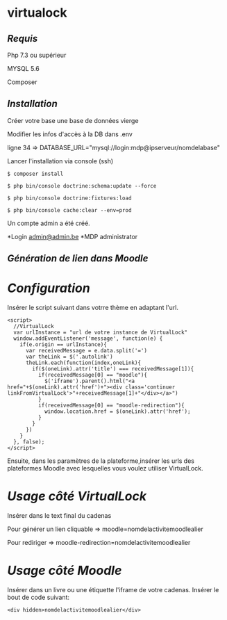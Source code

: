 # virtualock
## *Requis*
Php 7.3 ou supérieur

MYSQL 5.6

Composer

## *Installation*
Créer votre base une base de données vierge

Modifier les infos d'accès à la DB dans .env

 ligne 34 => DATABASE_URL="mysql://login:mdp@ipserveur/nomdelabase"

Lancer l'installation via console (ssh)
```
$ composer install

$ php bin/console doctrine:schema:update --force

$ php bin/console doctrine:fixtures:load

$ php bin/console cache:clear --env=prod
```

Un compte admin a été créé.

*Login admin@admin.be
*MDP administrator

## *Génération de lien dans Moodle*
# *Configuration*

Insérer le script suivant dans votrre thème en adaptant l'url.
```
<script>
  //VirtualLock
  var urlInstance = "url de votre instance de VirtualLock"
  window.addEventListener('message', function(e) {
    if(e.origin == urlInstance){
      var receivedMessage = e.data.split('=')
      var theLink = $('.autolink')
      theLink.each(function(index,oneLink){
        if($(oneLink).attr('title') === receivedMessage[1]){
          if(receivedMessage[0] == "moodle"){
            $('iframe').parent().html("<a href="+$(oneLink).attr('href')+"><div class='continuer linkFromVirtualLock'>"+receivedMessage[1]+"</div></a>")
          }
          if(receivedMessage[0] == "moodle-redirection"){
            window.location.href = $(oneLink).attr('href');
          }  
        }
      })    
    }
  }, false);
</script>
```
Ensuite, dans les paramètres de la plateforme,insérer les urls des plateformes Moodle avec lesquelles vous voulez utiliser VirtualLock.

# *Usage côté VirtualLock*
Insérer dans le text final du cadenas

Pour générer un lien cliquable => moodle=nomdelactivitemoodlealier

Pour rediriger => moodle-redirection=nomdelactivitemoodlealier

# *Usage côté Moodle*

Insérer dans un livre ou une étiquette l'iframe de votre cadenas.
Insérer le bout de code suivant:

```
<div hidden>nomdelactivitemoodlealier</div>
```
